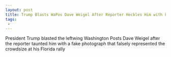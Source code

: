 ```yaml
---
layout: post
title: Trump Blasts WaPos Dave Weigel After Reporter Heckles Him with Fake Photo
tags:
 -
---
```

President Trump blasted the leftwing Washington Posts Dave Weigel after the reporter taunted him with a fake photograph that falsely represented the crowdsize at his Florida rally
